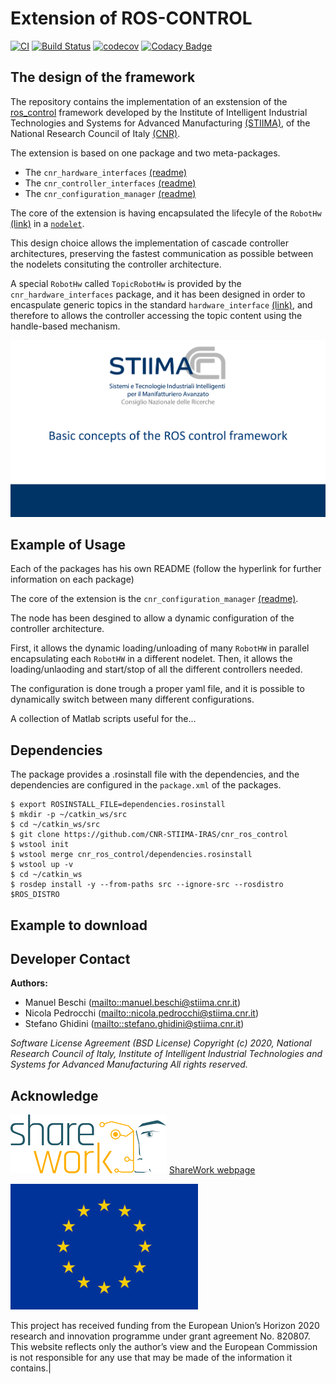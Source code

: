 # Extension of ROS-CONTROL #


[![CI][a]][1]
[![Build Status][b]][2]
[![codecov][c]][3]
[![Codacy Badge][d]][4]

[a]:https://github.com/CNR-STIIMA-IRAS/cnr_ros_control/actions/workflows/industrial_ci_action.yml/badge.svg
[1]:https://github.com/CNR-STIIMA-IRAS/cnr_ros_control/actions/workflows/industrial_ci_action.yml

[b]:https://travis-ci.com/CNR-STIIMA-IRAS/cnr_ros_control.svg?branch=master
[2]:https://travis-ci.com/CNR-STIIMA-IRAS/cnr_ros_control

[c]:https://codecov.io/gh/CNR-STIIMA-IRAS/cnr_ros_control/branch/master/graph/badge.svg
[3]:https://codecov.io/gh/CNR-STIIMA-IRAS/cnr_ros_control

[d]:https://api.codacy.com/project/badge/Grade/fd683d54c39443df9c685fb189300695
[4]:https://app.codacy.com/gh/CNR-STIIMA-IRAS/cnr_ros_control?utm_source=github.com&utm_medium=referral&utm_content=CNR-STIIMA-IRAS/cnr_ros_control&utm_campaign=Badge_Grade_Dashboard

## The design of the framework ##

The repository contains the implementation of an exstension of the [ros_control](http://wiki.ros.org/ros_control "ros_control") framework
developed by the Institute of Intelligent Industrial Technologies and Systems for Advanced Manufacturing [(STIIMA)](http://www.stiima.cnr.it),
of the National Research Council of Italy [(CNR)](www.cnr.it).

The extension is based on one package and two meta-packages.

* The `cnr_hardware_interfaces` [(readme)](cnr_hardware_interfaces/README.md)
* The `cnr_controller_interfaces` [(readme)](cnr_hardware_interfaces/README.md)
* The `cnr_configuration_manager` [(readme)](cnr_configuration_manager/README.md)

The core of the extension is having encapsulated the lifecyle of the `RobotHw` [(link)](https://github.com/ros-controls/ros_control/wiki/hardware_interface) in a [`nodelet`](http://wiki.ros.org/nodelet).

This design choice allows the implementation of cascade controller architectures, preserving the fastest communication as possible between the nodelets consituting the controller architecture.

A special `RobotHw` called `TopicRobotHw` is provided by the `cnr_hardware_interfaces` package, and it has been designed in order to encaspulate generic topics in the standard `hardware_interface` [(link)](https://github.com/ros-controls/ros_control/wiki/hardware_interface), and therefore to allows the controller accessing the topic content using the handle-based mechanism.  

 [![Alternate Text](.media/Picture1.png)](https://youtu.be/JGmhB_9PjZk "Online presentation")

## Example of Usage ##

Each of the packages has his own README (follow the hyperlink for further information on each package)

The core of the extension is the `cnr_configuration_manager` [(readme)](cnr_configuration_manager/README.md).

The node has been desgined to allow a dynamic configuration of the controller architecture.

First, it allows the dynamic loading/unloading of many `RobotHW` in parallel encapsulating each `RobotHW` in a different nodelet.
Then, it allows the loading/unlaoding and start/stop of all the different controllers needed.

The configuration is done trough a proper yaml file, and it is possible to dynamically switch between many different configurations.

A collection of Matlab scripts useful for the...

## Dependencies ##

The package provides a .rosinstall file with the dependencies, and the dependencies are configured in the `package.xml` of the packages.

```shell
$ export ROSINSTALL_FILE=dependencies.rosinstall
$ mkdir -p ~/catkin_ws/src
$ cd ~/catkin_ws/src
$ git clone https://github.com/CNR-STIIMA-IRAS/cnr_ros_control
$ wstool init
$ wstool merge cnr_ros_control/dependencies.rosinstall
$ wstool up -v
$ cd ~/catkin_ws
$ rosdep install -y --from-paths src --ignore-src --rosdistro $ROS_DISTRO
```

## Example to download ##



## Developer Contact ##

**Authors:**

* Manuel Beschi (<mailto::manuel.beschi@stiima.cnr.it>)
* Nicola Pedrocchi (<mailto::nicola.pedrocchi@stiima.cnr.it>)
* Stefano Ghidini (<mailto::stefano.ghidini@stiima.cnr.it>)

_Software License Agreement (BSD License)_
_Copyright (c) 2020, National Research Council of Italy, Institute of Intelligent Industrial Technologies and Systems for Advanced Manufacturing_
_All rights reserved._

## Acknowledge ##

![EC-H2020](.media/Sharework_logo_color_250px.png) [ShareWork webpage](https://sharework-project.eu/)

![EC-H2020](.media/flag_yellow_low-300x201.jpg)

This project has received funding from the European Union’s Horizon 2020 research and innovation programme under grant agreement No. 820807.
This website reflects only the author’s view and the European Commission is not responsible for any use that may be made of the information it contains.|
